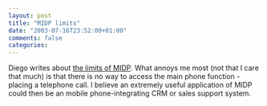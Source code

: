 ```yaml
---
layout: post
title: "MIDP limits"
date: "2003-07-16T23:52:00+01:00"
comments: false
categories: 
---
```


<p>Diego writes about <a href="http://www.dynamicobjects.com/d2r/archives/002186.html" title="d2r: the limits of MIDP">the limits of MIDP</a>. What annoys me most (not that I care that much) is that there is no way to access the main phone function - placing a telephone call. I believe an extremely useful application of MIDP could then be an mobile phone-integrating CRM or sales support system.</p>

